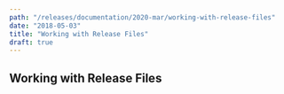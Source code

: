 ```yaml
---
path: "/releases/documentation/2020-mar/working-with-release-files"
date: "2018-05-03"
title: "Working with Release Files"
draft: true
---
```


## Working with Release Files